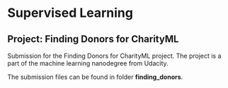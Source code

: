 # Supervised Learning

## Project: Finding Donors for CharityML

Submission for the Finding Donors for CharityML project. The project is a part of the machine learning nanodegree from Udacity.

The submission files can be found in folder **finding_donors**.
